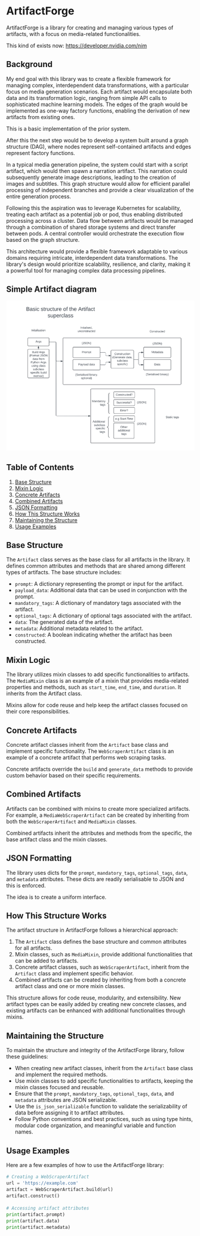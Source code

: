 # ArtifactForge

ArtifactForge is a library for creating and managing various types of artifacts, with a focus on media-related functionalities.

This kind of exists now:
<https://developer.nvidia.com/nim>

## Background

My end goal with this library was to create a flexible framework for managing complex, interdependent data transformations, with a particular focus on media generation scenarios. Each artifact would encapsulate both data and its transformation logic, ranging from simple API calls to sophisticated machine learning models. The edges of the graph would be implemented as one-way factory functions, enabling the derivation of new artifacts from existing ones.

This is a basic implementation of the prior system.

After this the next step would be to develop a system built around a graph structure (DAG), where nodes represent self-contained artifacts and edges represent factory functions.

In a typical media generation pipeline, the system could start with a script artifact, which would then spawn a narration artifact. This narration could subsequently generate image descriptions, leading to the creation of images and subtitles. This graph structure would allow for efficient parallel processing of independent branches and provide a clear visualization of the entire generation process.

Following this the aspiration was to leverage Kubernetes for scalability, treating each artifact as a potential job or pod, thus enabling distributed processing across a cluster. Data flow between artifacts would be managed through a combination of shared storage systems and direct transfer between pods. A central controller would orchestrate the execution flow based on the graph structure.

This architecture would provide a flexible framework adaptable to various domains requiring intricate, interdependent data transformations. The library's design would prioritize scalability, resilience, and clarity, making it a powerful tool for managing complex data processing pipelines.

## Simple Artifact diagram

![Basic structure of the Artifact superclass](artifact_structure.png)

## Table of Contents
1. [Base Structure](#base-structure)
2. [Mixin Logic](#mixin-logic)
3. [Concrete Artifacts](#concrete-artifacts)
4. [Combined Artifacts](#combined-artifacts)
5. [JSON Formatting](#json-formatting)
6. [How This Structure Works](#how-this-structure-works)
7. [Maintaining the Structure](#maintaining-the-structure)
8. [Usage Examples](#usage-examples)

## Base Structure

The `Artifact` class serves as the base class for all artifacts in the library. It defines common attributes and methods that are shared among different types of artifacts. The base structure includes:

- `prompt`: A dictionary representing the prompt or input for the artifact.
- `payload_data`: Additional data that can be used in conjunction with the prompt.
- `mandatory_tags`: A dictionary of mandatory tags associated with the artifact.
- `optional_tags`: A dictionary of optional tags associated with the artifact.
- `data`: The generated data of the artifact.
- `metadata`: Additional metadata related to the artifact.
- `constructed`: A boolean indicating whether the artifact has been constructed.

## Mixin Logic

The library utilizes mixin classes to add specific functionalities to artifacts. The `MediaMixin` class is an example of a mixin that provides media-related properties and methods, such as `start_time`, `end_time`, and `duration`. It inherits from the Artifact class.

Mixins allow for code reuse and help keep the artifact classes focused on their core responsibilities.

## Concrete Artifacts

Concrete artifact classes inherit from the `Artifact` base class and implement specific functionality. The `WebScraperArtifact` class is an example of a concrete artifact that performs web scraping tasks.

Concrete artifacts override the `build` and `generate_data` methods to provide custom behavior based on their specific requirements.

## Combined Artifacts

Artifacts can be combined with mixins to create more specialized artifacts. For example, a `MediaWebScraperArtifact` can be created by inheriting from both the `WebScraperArtifact` and `MediaMixin` classes.

Combined artifacts inherit the attributes and methods from the specific, the base artifact class and the mixin classes.

## JSON Formatting

The library uses dicts for the `prompt`, `mandatory_tags`, `optional_tags`, `data`, and `metadata` attributes. These dicts are readily serialisable to JSON and this is enforced.

The idea is to create a uniform interface.

## How This Structure Works

The artifact structure in ArtifactForge follows a hierarchical approach:

1. The `Artifact` class defines the base structure and common attributes for all artifacts.
2. Mixin classes, such as `MediaMixin`, provide additional functionalities that can be added to artifacts.
3. Concrete artifact classes, such as `WebScraperArtifact`, inherit from the `Artifact` class and implement specific behavior.
4. Combined artifacts can be created by inheriting from both a concrete artifact class and one or more mixin classes.

This structure allows for code reuse, modularity, and extensibility. New artifact types can be easily added by creating new concrete classes, and existing artifacts can be enhanced with additional functionalities through mixins.

## Maintaining the Structure

To maintain the structure and integrity of the ArtifactForge library, follow these guidelines:

- When creating new artifact classes, inherit from the `Artifact` base class and implement the required methods.
- Use mixin classes to add specific functionalities to artifacts, keeping the mixin classes focused and reusable.
- Ensure that the `prompt`, `mandatory_tags`, `optional_tags`, `data`, and `metadata` attributes are JSON serializable.
- Use the `is_json_serializable` function to validate the serializability of data before assigning it to artifact attributes.
- Follow Python conventions and best practices, such as using type hints, modular code organization, and meaningful variable and function names.

## Usage Examples

Here are a few examples of how to use the ArtifactForge library:

```python
# Creating a WebScraperArtifact
url = 'https://example.com'
artifact = WebScraperArtifact.build(url)
artifact.construct()

# Accessing artifact attributes
print(artifact.prompt)
print(artifact.data)
print(artifact.metadata)
```